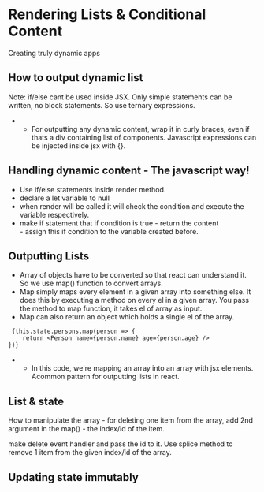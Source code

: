 # Rendering Lists & Conditional Content
Creating truly dynamic apps

## How to output dynamic list

Note: if/else cant be used inside JSX. Only simple statements can be written, no block statements. So use ternary expressions.

- - For outputting any dynamic content, wrap it in curly braces, even if thats a div containing list of components. Javascript expressions can be injected inside jsx with {}.


## Handling dynamic content - The javascript way!
- Use if/else statements inside render method.
- declare a let variable to null
- when render will be called it will check the condition and execute the variable respectively.
- make if statement that if condition is true - return the content <div> - assign this if condition to the variable created before.


## Outputting Lists
- Array of objects have to be converted so that react can understand it. So we use map() function to convert arrays.
- Map simply maps every element in a given array into something else. It does this by executing a method on every el in a given array. You pass the method to map function, it takes el of array as input.
- Map can also return an object which holds a single el of the array. 

```
 {this.state.persons.map(person => {
    return <Person name={person.name} age={person.age} />
})}
```

- - In this code, we're mapping an array into an array with jsx elements. Acommon pattern for outputting lists in react.


## List & state
How to manipulate the array - for deleting one item from the array, add 2nd argument in the map() - the index/id of the item.

make delete event handler and pass the id to it. Use splice method to remove 1 item from the given index/id of the array.



## Updating state immutably

